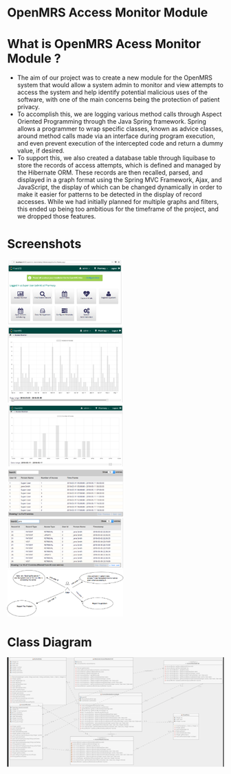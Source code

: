 # OpenMRS Access Monitor Module 

# What is OpenMRS Acess Monitor Module ? 
- The aim of our project was to create a new module for the OpenMRS system that would allow a system admin to monitor and view attempts to access the system and help identify potential malicious uses of the software, with one of the main concerns being the protection of patient privacy.
- To accomplish this, we are logging various method calls through Aspect Oriented Programming through the Java Spring framework. Spring allows a programmer to wrap specific classes, known as advice classes, around method calls made via an interface during program execution, and even prevent execution of the intercepted code and return a dummy value, if desired.
- To support this, we also created a database table through liquibase to store the records of access attempts, which is defined and managed by the Hibernate ORM. These records are then recalled, parsed, and displayed in a graph format using the Spring MVC Framework, Ajax, and JavaScript, the display of which can be changed dynamically in order to make it easier for patterns to be detected in the display of record accesses. While we had initially planned for multiple graphs and filters, this ended up being too ambitious for the timeframe of the project, and we dropped those features.


# Screenshots 
<div style={{display: flex; flex-direction: row}}>
  <img src="Screenshots/1.png" width="270" />
  <img src="Screenshots/2.png" width="270" />
  <img src="Screenshots/3.png" width="270" />
</div>

<div style={{display: flex; flex-direction: row}}>
  <img src="Screenshots/4.png" width="270"  />
  <img src="Screenshots/5.png" width="270" />
  <img src="Screenshots/6.png" width="270" />
</div>


# Class Diagram 


![class diagram](https://github.com/DreamTeam668-868-team-project/Openmrs-group-a/blob/master/fullM.png)

